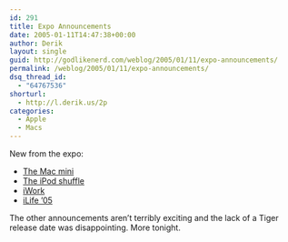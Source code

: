```yaml
---
id: 291
title: Expo Announcements
date: 2005-01-11T14:47:38+00:00
author: Derik
layout: single
guid: http://godlikenerd.com/weblog/2005/01/11/expo-announcements/
permalink: /weblog/2005/01/11/expo-announcements/
dsq_thread_id:
  - "64767536"
shorturl:
  - http://l.derik.us/2p
categories:
  - Apple
  - Macs
---
```

New from the expo:

  * [The Mac mini](http://www.apple.com/macmini/)
  * [The iPod shuffle](http://www.apple.com/ipodshuffle/)
  * [iWork](http://www.apple.com/iwork/)
  * [iLife &#8217;05](http://www.apple.com/ilife/)

The other announcements aren&#8217;t terribly exciting and the lack of a Tiger release date was disappointing. More tonight.
